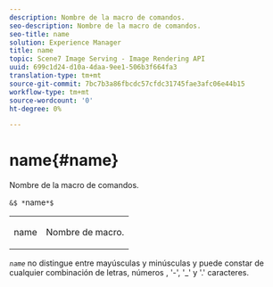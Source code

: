 ```yaml
---
description: Nombre de la macro de comandos.
seo-description: Nombre de la macro de comandos.
seo-title: name
solution: Experience Manager
title: name
topic: Scene7 Image Serving - Image Rendering API
uuid: 699c1d24-d10a-4daa-9ee1-506b3f664fa3
translation-type: tm+mt
source-git-commit: 7bc7b3a86fbcdc57cfdc31745fae3afc06e44b15
workflow-type: tm+mt
source-wordcount: '0'
ht-degree: 0%

---
```



# name{#name}

Nombre de la macro de comandos.

`&$ *`name`*$`

<table id="simpletable_A07C4682275F461BA1F3B7752CE3FAE1"> 
 <tr class="strow"> 
  <td class="stentry"> <p><span class="codeph"> <span class="varname"> name</span></span> </p> </td> 
  <td class="stentry"> <p>Nombre de macro. </p></td> 
 </tr> 
</table>

*`name`* no distingue entre mayúsculas y minúsculas y puede constar de cualquier combinación de letras, números , &#39;-&#39;, &#39;_&#39; y &#39;.&#39; caracteres.
